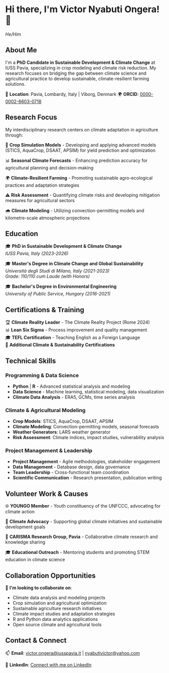 # Hi there, I'm Victor Nyabuti Ongera! 👋
*He/Him*

## About Me

I'm a **PhD Candidate in Sustainable Development & Climate Change** at IUSS Pavia, specializing in crop modeling and climate risk reduction. My research focuses on bridging the gap between climate science and agricultural practice to develop sustainable, climate-resilient farming solutions.

📍 **Location**: Pavia, Lombardy, Italy | Viborg, Denmark
🌍 **ORCID**: [0000-0002-6603-0718](https://orcid.org/0000-0002-6603-0718)

## Research Focus

My interdisciplinary research centers on climate adaptation in agriculture through:

🌾 **Crop Simulation Models** - Developing and applying advanced models (STICS, AquaCrop, DSAAT, APSIM) for yield prediction and optimization

📊 **Seasonal Climate Forecasts** - Enhancing prediction accuracy for agricultural planning and decision-making

🌍 **Climate-Resilient Farming** - Promoting sustainable agro-ecological practices and adaptation strategies

⚠️ **Risk Assessment** - Quantifying climate risks and developing mitigation measures for agricultural sectors

🌧️ **Climate Modeling** - Utilizing convection-permitting models and kilometre-scale atmospheric projections

## Education

🎓 **PhD in Sustainable Development & Climate Change**  
*IUSS Pavia, Italy (2023-2026)*

🎓 **Master's Degree in Climate Change and Global Sustainability**  
*Università degli Studi di Milano, Italy (2021-2023)*  
*Grade: 110/110 cum Laude (with Honors)*

🎓 **Bachelor's Degree in Environmental Engineering**  
*University of Public Service, Hungary (2016-2021)*

## Certifications & Training

🏆 **Climate Reality Leader** - The Climate Reality Project (Rome 2024)  
📊 **Lean Six Sigma** - Process improvement and quality management  
🎓 **TEFL Certification** - Teaching English as a Foreign Language  
🌱 **Additional Climate & Sustainability Certifications**

## Technical Skills

### Programming & Data Science
- **Python** | **R** - Advanced statistical analysis and modeling
- **Data Science** - Machine learning, statistical modeling, data visualization
- **Climate Data Analysis** - ERA5, GCMs, time series analysis

### Climate & Agricultural Modeling
- **Crop Models**: STICS, AquaCrop, DSAAT, APSIM
- **Climate Modeling**: Convection-permitting models, seasonal forecasts
- **Weather Generators**: LARS weather generator
- **Risk Assessment**: Climate indices, impact studies, vulnerability analysis

### Project Management & Leadership
- **Project Management** - Agile methodologies, stakeholder engagement
- **Data Management** - Database design, data governance
- **Team Leadership** - Cross-functional team coordination
- **Scientific Communication** - Research presentation, publication writing

## Volunteer Work & Causes

🌐 **YOUNGO Member** - Youth constituency of the UNFCCC, advocating for climate action

🌱 **Climate Advocacy** - Supporting global climate initiatives and sustainable development goals

🔬 **CARISMA Research Group, Pavia** - Collaborative climate research and knowledge sharing

🎓 **Educational Outreach** - Mentoring students and promoting STEM education in climate science

## Collaboration Opportunities

💞️ **I'm looking to collaborate on**:
- Climate data analysis and modeling projects
- Crop simulation and agricultural optimization
- Sustainable agriculture research initiatives
- Climate impact studies and adaptation strategies
- R and Python data analytics applications
- Open source climate and agricultural tools

## Contact & Connect

📫 **Email**: [victor.ongera@iusspavia.it](mailto:victor.ongera@iusspavia.it) | [nyabutivictor@yahoo.com](mailto:nyabutivictor@yahoo.com)

💼 **LinkedIn**: [Connect with me on LinkedIn](https://www.linkedin.com/in/7da04b78/)


